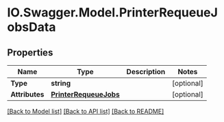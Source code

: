 # IO.Swagger.Model.PrinterRequeueJobsData
## Properties

Name | Type | Description | Notes
------------ | ------------- | ------------- | -------------
**Type** | **string** |  | [optional] 
**Attributes** | [**PrinterRequeueJobs**](PrinterRequeueJobs.md) |  | [optional] 

[[Back to Model list]](../README.md#documentation-for-models) [[Back to API list]](../README.md#documentation-for-api-endpoints) [[Back to README]](../README.md)

